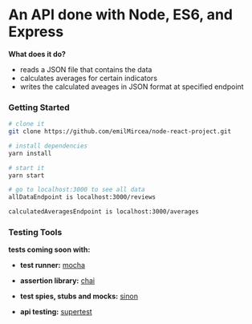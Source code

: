 # An API done with Node, ES6, and Express

**What does it do?**

- reads a JSON file that contains the data
- calculates averages for certain indicators
- writes the calculated aveages in JSON format at specified endpoint

### Getting Started
```sh
# clone it
git clone https://github.com/emilMircea/node-react-project.git

# install dependencies
yarn install

# start it
yarn start

# go to localhost:3000 to see all data
allDataEndpoint is localhost:3000/reviews

calculatedAveragesEndpoint is localhost:3000/averages

```

### Testing Tools

**tests coming soon with:**

- **test runner:** [mocha](https://mochajs.org/)

- **assertion library:** [chai](http://chaijs.com/)

- **test spies, stubs and mocks:** [sinon](http://sinonjs.org/)

- **api testing:** [supertest](https://github.com/visionmedia/supertest)
